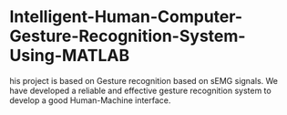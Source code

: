 # Intelligent-Human-Computer-Gesture-Recognition-System-Using-MATLAB
his project is based on Gesture recognition based on sEMG signals. We have developed a reliable and effective gesture recognition system to develop a good Human-Machine interface.
